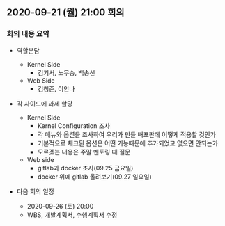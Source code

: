 ## 2020-09-21 (월) 21:00 회의
### 회의 내용 요약
- 역할분담
  - Kernel Side
    - 김기서, 노무승, 백송선
  - Web Side
    - 김청준, 이안나

- 각 사이드에 과제 할당
  - Kernel Side
    - Kernel Configuration 조사
    - 각 메뉴와 옵션을 조사하여 우리가 만들 배포판에 어떻게 적용할 것인가
    - 기본적으로 체크된 옵션은 어떤 기능때문에 추가되었고 없으면 안되는가
    - 모르겠는 내용은 주말 멘토링 때 질문
  - Web side
    - gitlab과 docker 조사(09.25 금요일)
    - docker 위에 gitlab 올려보기(09.27 일요일)
    
- 다음 회의 일정
  - 2020-09-26 (토) 20:00
  - WBS, 개발계획서, 수행계획서 수정
